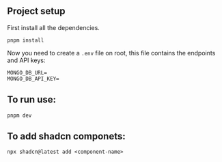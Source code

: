 ## Project setup

First install all the dependencies.

```shell
pnpm install
```

Now you need to create a `.env` file on root, this file contains the endpoints and API keys:

```shell
MONGO_DB_URL=
MONGO_DB_API_KEY=
```

## To run use:

```shell
pnpm dev
```

## To add shadcn componets:

```shell
npx shadcn@latest add <component-name>
```
